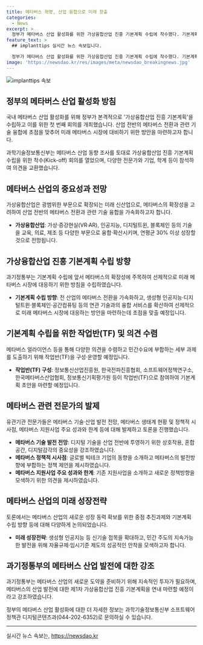 ```yaml
---
title: 메타버스 혁명, 산업 융합으로 미래 창출
categories:
  - News
excerpt: >
  정부가 메타버스 산업 활성화를 위한 가상융합산업 진흥 기본계획 수립에 착수했다. 기본계획은 메타버스의 확장성과 전 산업의 메타버스 전환을 가속화하며, 새로운 기술과의 융합 서비스를 확산하고 미래 메타버스 시장에 선제적으로 대응하는 방향을 강조한다. 협회, 기업 및 학계 전문가 등이 참석한 회의에서 메타버스의 성장 동력과 산업 정책 현황에 대해 다양한 의견을 교환했으며, 메타버스 산업의 새로운 도약과 지속적인 투자를 강조했다.
feature_text: >
  ## implanttips 실시간 뉴스 속보입니다.

  정부가 메타버스 산업 활성화를 위한 가상융합산업 진흥 기본계획 수립에 착수했다. 기본계획은 메타버스의 확장성과 전 산업의 메타버스 전환을 가속화하며, 새로운 기술과의 융합 서비스를 확산하고 미래 메타버스 시장에 선제적으로 대응하는 방향을 강조한다. 협회, 기업 및 학계 전문가 등이 참석한 회의에서 메타버스의 성장 동력과 산업 정책 현황에 대해 다양한 의견을 교환했으며, 메타버스 산업의 새로운 도약과 지속적인 투자를 강조했다.
image: 'https://newsdao.kr/res/images/meta/newsdao_breakingnews.jpg'
---
```


<p><img src="https://newsdao.kr/res/images/meta/newsdao_breakingnews.jpg" alt="implanttips 속보" /></p>

<h2 data-ke-size="size26">정부의 메타버스 산업 활성화 방침</h2>

<p>국내 메타버스 산업 활성화를 위해 정부가 본격적으로 '가상융합산업 진흥 기본계획'을 수립하고 이를 위한 첫 번째 회의를 개최했습니다. 산업 전반의 메타버스 전환과 관련 기술 융합에 초점을 맞추어 미래 메타버스 시장에 대비하기 위한 방안을 마련하고자 합니다.</p>

<p data-ke-size="size16">과학기술정보통신부는 메타버스 산업 동향 조사를 토대로 가상융합산업 진흥 기본계획 수립을 위한 착수(Kick-off) 회의를 열었으며, 다양한 전문가와 기업, 학계 등이 참석하여 의견을 교환했습니다.</p>

<h2 data-ke-size="size26">메타버스 산업의 중요성과 전망</h2>

<p>가상융합산업은 광범위한 부문으로 확장되는 미래 신산업으로, 메타버스의 확장성을 고려하여 산업 전반의 메타버스 전환과 관련 기술 융합을 가속화하고자 합니다.</p>

<ul>
  <li><b>가상융합산업</b>: 가상·증강현실(VR·AR), 인공지능, 디지털트윈, 블록체인 등의 기술을 교육, 의료, 제조 등 다양한 부문으로 융합·확산시키며, 연평균 30% 이상 성장할 것으로 전망됩니다.</li>
</ul>

<h2 data-ke-size="size26">가상융합산업 진흥 기본계획 수립 방향</h2>

<p>과기정통부는 기본계획 수립에 앞서 메타버스의 확장성에 주목하여 선제적으로 미래 메타버스 시장에 대응하기 위한 방침을 수립하였습니다.</p>

<ul>
  <li><b>기본계획 수립 방향</b>: 전 산업의 메타버스 전환을 가속화하고, 생성형 인공지능·디지털트윈·블록체인·공간컴퓨팅 등의 연관 기술과의 융합 서비스를 확산하여 선제적으로 미래 메타버스 시장에 대응하는 방안을 마련하는데 초점을 맞출 예정입니다.</li>
</ul>

<h2 data-ke-size="size26">기본계획 수립을 위한 작업반(TF) 및 의견 수렴</h2>

<p>메타버스 얼라이언스 등을 통해 다양한 의견을 수렴하고 민간수요에 부합하는 세부 과제를 도출하기 위해 작업반(TF)을 구성·운영할 예정입니다.</p>

<ul>
  <li><b>작업반(TF) 구성</b>: 정보통신산업진흥원, 한국전파진흥협회, 소프트웨어정책연구소, 한국메타버스산업협회, 정보통신기획평가원 등이 작업반(TF)으로 참여하여 기본계획 초안을 마련할 예정입니다.</li>
</ul>

<h2 data-ke-size="size26">메타버스 관련 전문가의 발제</h2>

<p>유관기관 전문가들은 메타버스 기술·산업 발전 전망, 메타버스 생태계 현황 및 정책적 시사점, 메타버스 지원사업 주요 성과와 한계 등에 대해 발제하고 토론을 진행했습니다.</p>

<ul>
  <li><b>메타버스 기술 발전 전망</b>: 디지털 기술을 산업 전반에 투영하기 위한 상호작용, 혼합공간, 디지털감각의 중요성을 강조하였습니다.</li>
  <li><b>메타버스 정책적 시사점</b>: 글로벌 빅테크 기업의 동향을 소개하고 메타버스의 발전방향에 부합하는 정책 제언을 제시하였습니다.</li>
  <li><b>메타버스 지원사업 주요 성과와 한계</b>: 기존 지원사업을 소개하고 새로운 정책방향을 모색하기 위한 의견을 제시하였습니다.</li>
</ul>

<h2 data-ke-size="size26">메타버스 산업의 미래 성장전략</h2>

<p>토론에서는 메타버스 산업의 새로운 성장 동력 확보를 위한 중점 추진과제와 기본계획 수립 방향 등에 대해 다양하게 논의되었습니다.</p>

<ul>
  <li><b>미래 성장전략</b>: 생성형 인공지능 등 신기술 접목을 확대하고, 민간 주도의 지속가능한 발전을 위해 자율규제·임시기준 제도의 성공적인 안착을 모색하고자 합니다.</li>
</ul>

<h2 data-ke-size="size26">과기정통부의 메타버스 산업 발전에 대한 강조</h2>

<p>과기정통부는 메타버스 산업의 새로운 도약을 준비하기 위해 지속적인 투자가 필요하며, 메타버스의 산업 발전에 대한 제1차 가상융합산업 진흥 기본계획을 연내 마련할 예정이라고 강조하였습니다.</p>

<p data-ke-size="size16">정부의 메타버스 산업 활성화에 대한 더 자세한 정보는 과학기술정보통신부 소프트웨어정책관 디지털콘텐츠과(044-202-6352)로 문의하실 수 있습니다.</p>

<hr>
실시간 뉴스 속보는, <a href="https://newsdao.kr" rel="dofollow">https://newsdao.kr</a>


